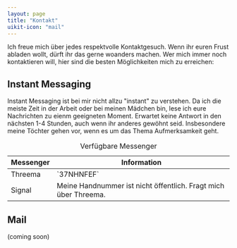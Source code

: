 ```yaml
---
layout: page
title: "Kontakt"
uikit-icon: "mail"
---
```


Ich freue mich über jedes respektvolle Kontaktgesuch. Wenn ihr euren Frust abladen wollt, dürft ihr das gerne woanders machen. Wer mich immer noch kontaktieren will, hier sind die besten Möglichkeiten mich zu erreichen:

## Instant Messaging

Instant Messaging ist bei mir nicht allzu "instant" zu verstehen. Da ich die meiste Zeit in der Arbeit oder bei meinen Mädchen bin, lese ich eure Nachrichten zu eienm geeigneten Moment. Erwartet keine Antwort in den nächsten 1-4 Stunden, auch wenn ihr anderes gewöhnt seid. Insbesondere meine Töchter gehen vor, wenn es um das Thema Aufmerksamkeit geht. 

<table class="uk-table uk-table-small uk-table-justify">
    <caption>Verfügbare Messenger</caption>
    <thead>
        <tr>
            <th>Messenger</th>
            <th>Information</th>
        </tr>
    </thead>
    <tbody>
        <tr>
            <td>Threema</td>
            <td>`37NHNFEF`</td>
        </tr>
        <tr>
            <td>Signal</td>
            <td>Meine Handnummer ist nicht öffentlich. Fragt mich über Threema.</td>
        </tr>
    </tbody>
</table>

## Mail

(coming soon)